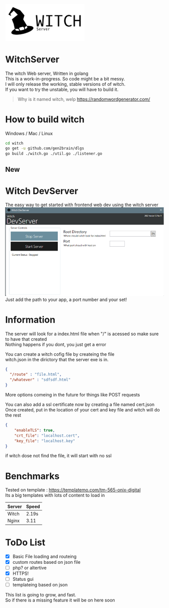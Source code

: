 <img width="50%" src="https://raw.githubusercontent.com/TboOffical/WitchServer/main/logo.png">

# WitchServer
The witch Web server, Written in golang<br>
This is a work-in-progress. So code might be a bit messy.<br>
I will only release the working, stable versions of of witch.<br>
If you want to try the unstable, you will have to build it.<br>
> Why is it named witch, welp https://randomwordgenerator.com/

# How to build witch
Windows / Mac / Linux
```bash
cd witch
go get -u github.com/gen2brain/dlgs
go build ./witch.go ./util.go ./listener.go
```
## New
# Witch DevServer
The easy way to get started with frontend web dev using the witch server
<img src="https://raw.githubusercontent.com/TboOffical/WitchServer/main/DevServer.png"><br>
Just add the path to your app, a port number and your set!

# Information
The server will look for a index.html
file when "/" is acessed so make sure to have that created<br>
Nothing happens if you dont, you just get a error

You can create a witch cofig file by createing the file<br>
witch.json in the dirictory that the server exe is in.

```json
{
  "/route" : "file.html",
  "/whatever" : "sdfsdf.html"
}
```
More options comeing in the future for things like
POST requests<br>

You can also add a ssl certificate now by creating a file
named cert.json<br>
Once created, put in the location of your cert and key file and witch will do the rest
```json
{
    "enableTLS": true,
    "crt_file": "localhost.cert",
    "key_file": "localhost.key"
}
```
if witch dose not find the file, it will start with no ssl

# Benchmarks

Tested on template : https://templatemo.com/tm-565-onix-digital<br>
Its a big templates with lots of content to load in

<table>
  <thead>
    <tr>
      <th>Server</th>
      <th>Speed</th>
    </tr>
  </thead>
  <tbody>
    <tr>
      <td>Witch</td>
      <td>2.19s</td>
    </tr>
    <tr>
      <td>Nginx</td>
      <td>3.11</td>
    </tr>
  </tbody>
</table>

# ToDo List

- [x] Basic File loading and routeing
- [x] custom routes based on json file
- [ ] php? or altertive
- [x] HTTPS!
- [ ] Status gui
- [ ] templateing based on json

This list is going to grow, and fast. <br>
So if there is a missing feature it will be on here soon
